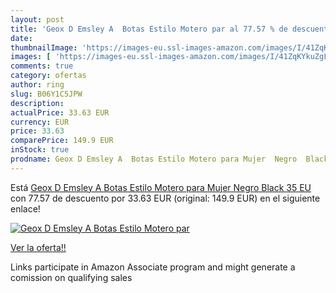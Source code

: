 ```yaml
---
layout: post
title: 'Geox D Emsley A  Botas Estilo Motero par al 77.57 % de descuento'
date: 
thumbnailImage: 'https://images-eu.ssl-images-amazon.com/images/I/41ZqKYkuZgL._SL200_.jpg'
images: [ 'https://images-eu.ssl-images-amazon.com/images/I/41ZqKYkuZgL._SL200_.jpg' ]
comments: true
category: ofertas
author: ring
slug: B06Y1C5JPW
description:
actualPrice: 33.63 EUR
currency: EUR
price: 33.63
comparePrice: 149.9 EUR
inStock: true
prodname: Geox D Emsley A  Botas Estilo Motero para Mujer  Negro  Black   35 EU
---
```


Está [Geox D Emsley A  Botas Estilo Motero para Mujer  Negro  Black   35 EU](https://www.amazon.es/dp/B06Y1C5JPW/?tag=tolees-21) con 77.57 de descuento por 33.63 EUR (original: 149.9 EUR) en el siguiente enlace!

[![Geox D Emsley A  Botas Estilo Motero par](https://images-eu.ssl-images-amazon.com/images/I/41ZqKYkuZgL._SL200_.jpg)](https://www.amazon.es/dp/B06Y1C5JPW/?tag=tolees-21)

[Ver la oferta!!](https://www.amazon.es/dp/B06Y1C5JPW/?tag=tolees-21)

Links participate in Amazon Associate program and might generate a comission on qualifying sales


